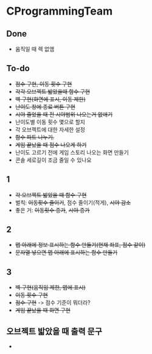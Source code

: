 # CProgrammingTeam

## Done
- 움직일 때 렉 없앰

## To-do
- ~~점수 구현, 이동 횟수 구현~~
- ~~각각 오브젝트 밟았을때 함수 구현~~
- ~~벽 구현(화면에 표시, 이동 제한)~~
- ~~난이도 창에 종료 버튼 구현~~
- ~~시야 줄었을 때 전 시야범위 나오는거 없애기~~
- 난이도별 이동 횟수 몇으로 할지
- 각 오브젝트에 대한 자세한 설정
- ~~함수 파트 나누기.~~
- ~~게임 끝났을 때 점수 나오게 하기~~
- 난이도 고르기 전에 게임 스토리 나오는 화면 만들기
- 콘솔 세로길이 조금 줄일 수 있나요
## 1
- ~~각 오브젝트 밟았을 때 함수 구현~~
- 벌칙: ~~이동횟수 줄이기~~, 점수 줄이기(적게), ~~시야 감소~~
- 좋은 거: ~~이동횟수 증가~~, ~~시야 증가~~
## 2
- ~~맵 아래에 정보 표시하는 함수 만들기(현재 좌표, 점수 같이)~~
- ~~문자열 넣으면 맵 아래에 표시하는 함수 만들기~~
## 3
- ~~벽 구현(움직임 제한, 맵에 표시)~~
- ~~이동 횟수 구현~~
- ~~점수 구현~~ -> 점수 기준이 뭐더라?
- ~~게임 끝났을 때 화면 구현~~
## 오브젝트 밟았을 때 출력 문구
-
